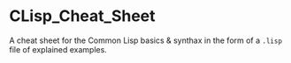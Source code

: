 # CLisp_Cheat_Sheet
A cheat sheet for the Common Lisp basics & synthax in the form of a `.lisp` file of explained examples.
